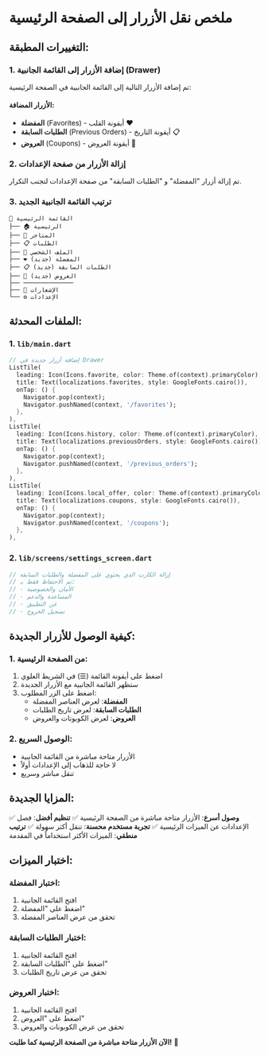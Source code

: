 # ملخص نقل الأزرار إلى الصفحة الرئيسية

## التغييرات المطبقة:

### 1. **إضافة الأزرار إلى القائمة الجانبية (Drawer)**
تم إضافة الأزرار التالية إلى القائمة الجانبية في الصفحة الرئيسية:

#### الأزرار المضافة:
- **المفضلة** (Favorites) - أيقونة القلب ❤️
- **الطلبات السابقة** (Previous Orders) - أيقونة التاريخ 📋
- **العروض** (Coupons) - أيقونة العروض 🎫

### 2. **إزالة الأزرار من صفحة الإعدادات**
تم إزالة أزرار "المفضلة" و "الطلبات السابقة" من صفحة الإعدادات لتجنب التكرار.

### 3. **ترتيب القائمة الجانبية الجديد**
```
📱 القائمة الرئيسية
├── 🏠 الرئيسية
├── 🏪 المتاجر  
├── 📋 الطلبات
├── 👤 الملف الشخصي
├── ❤️ المفضلة (جديد)
├── 📋 الطلبات السابقة (جديد)
├── 🎫 العروض (جديد)
├── ──────────────
├── 🔔 الإشعارات
└── ⚙️ الإعدادات
```

## الملفات المحدثة:

### 1. `lib/main.dart`
```dart
// إضافة أزرار جديدة في Drawer
ListTile(
  leading: Icon(Icons.favorite, color: Theme.of(context).primaryColor),
  title: Text(localizations.favorites, style: GoogleFonts.cairo()),
  onTap: () {
    Navigator.pop(context);
    Navigator.pushNamed(context, '/favorites');
  },
),
ListTile(
  leading: Icon(Icons.history, color: Theme.of(context).primaryColor),
  title: Text(localizations.previousOrders, style: GoogleFonts.cairo()),
  onTap: () {
    Navigator.pop(context);
    Navigator.pushNamed(context, '/previous_orders');
  },
),
ListTile(
  leading: Icon(Icons.local_offer, color: Theme.of(context).primaryColor),
  title: Text(localizations.coupons, style: GoogleFonts.cairo()),
  onTap: () {
    Navigator.pop(context);
    Navigator.pushNamed(context, '/coupons');
  },
),
```

### 2. `lib/screens/settings_screen.dart`
```dart
// إزالة الكارت الذي يحتوي على المفضلة والطلبات السابقة
// تم الاحتفاظ فقط بـ:
// - الأمان والخصوصية
// - المساعدة والدعم  
// - عن التطبيق
// - تسجيل الخروج
```

## كيفية الوصول للأزرار الجديدة:

### 1. **من الصفحة الرئيسية:**
1. اضغط على أيقونة القائمة (☰) في الشريط العلوي
2. ستظهر القائمة الجانبية مع الأزرار الجديدة
3. اضغط على الزر المطلوب:
   - **المفضلة**: لعرض العناصر المفضلة
   - **الطلبات السابقة**: لعرض تاريخ الطلبات
   - **العروض**: لعرض الكوبونات والعروض

### 2. **الوصول السريع:**
- الأزرار متاحة مباشرة من القائمة الجانبية
- لا حاجة للذهاب إلى الإعدادات أولاً
- تنقل مباشر وسريع

## المزايا الجديدة:

✅ **وصول أسرع**: الأزرار متاحة مباشرة من الصفحة الرئيسية
✅ **تنظيم أفضل**: فصل الإعدادات عن الميزات الرئيسية
✅ **تجربة مستخدم محسنة**: تنقل أكثر سهولة
✅ **ترتيب منطقي**: الميزات الأكثر استخداماً في المقدمة

## اختبار الميزات:

### اختبار المفضلة:
1. افتح القائمة الجانبية
2. اضغط على "المفضلة"
3. تحقق من عرض العناصر المفضلة

### اختبار الطلبات السابقة:
1. افتح القائمة الجانبية  
2. اضغط على "الطلبات السابقة"
3. تحقق من عرض تاريخ الطلبات

### اختبار العروض:
1. افتح القائمة الجانبية
2. اضغط على "العروض"
3. تحقق من عرض الكوبونات والعروض

**الآن الأزرار متاحة مباشرة من الصفحة الرئيسية كما طلبت!** 🎉

